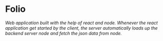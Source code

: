 # Folio

  *Web application built with the help of react and node.
  Whenever the react application get started by the client,
  the server automatically loads up the backend server node
  and fetch the json data from node.*
